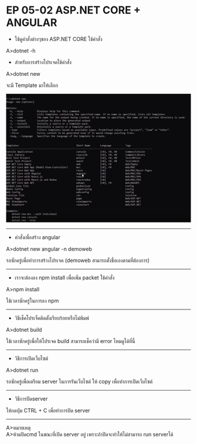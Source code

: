 # EP 05-02 ASP.NET CORE + ANGULAR

* ใช้ดูคำสั่งต่างๆของ ASP.NET CORE ใช้คำสั่ง 

A>dotnet -h

* สำหรับการสร้างโปรเจคใช้คำสั่ง 

A>dotnet new 

จะมี Template มาให้เลือก

![](images/EP05-01Dotnet/EP05-02ASP-NET-Core.PNG)

* * *

* คำสั่งเพื่อสร้าง angular

A>dotnet new angular -n demoweb

รอซักครู่เพื่อทำการสร้างโปรเจค (demoweb สามารถตั้งชื่อเองตามที่ต้องการ)

* * *

* เราจะต้องลง npm install เพื่อเพิ่ม packet ใช้คำสั่ง

A>npm install 

ใช้เวลาซักครู่ในการลง npm

* * *

* วิธีเช็คโปรเจ็คติดตั้งเรียบร้อยหรือไม่พิมพ์

A>dotnet build

ใช้เวลาซักครู่เพื่อให้โปรเจค build สามารถเช็คว่ามี error ไหมดูได้ที่นี้  

* * *

* วิธีการเปิดเว็บไซต์  

A>dotnet run  

รอซักครู่เพื่อเตรียม server ในการรันเว็บไซต์ ให้ copy เพื่อทำการเปิดเว็บไซต์  

* * *

* วิธีการปิดserver  

ให้กดปุ่ม CTRL + C  เพื่อทำการปิด server  

* * *

A>หมายเหตุ  
A>ห้ามปิดcmd ในขณะที่เปิด server อยู่   เพราะถ้าปิดจะทำให้ไม่สามารถ run serverได้  

